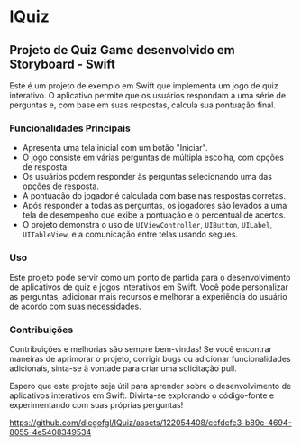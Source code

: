 # IQuiz

## Projeto de Quiz Game desenvolvido em Storyboard - Swift

Este é um projeto de exemplo em Swift que implementa um jogo de quiz interativo. O aplicativo permite que os usuários respondam a uma série de perguntas e, com base em suas respostas, calcula sua pontuação final.

### Funcionalidades Principais

- Apresenta uma tela inicial com um botão "Iniciar".
- O jogo consiste em várias perguntas de múltipla escolha, com opções de resposta.
- Os usuários podem responder às perguntas selecionando uma das opções de resposta.
- A pontuação do jogador é calculada com base nas respostas corretas.
- Após responder a todas as perguntas, os jogadores são levados a uma tela de desempenho que exibe a pontuação e o percentual de acertos.
- O projeto demonstra o uso de `UIViewController`, `UIButton`, `UILabel`, `UITableView`, e a comunicação entre telas usando segues.

### Uso

Este projeto pode servir como um ponto de partida para o desenvolvimento de aplicativos de quiz e jogos interativos em Swift. Você pode personalizar as perguntas, adicionar mais recursos e melhorar a experiência do usuário de acordo com suas necessidades.

### Contribuições

Contribuições e melhorias são sempre bem-vindas! Se você encontrar maneiras de aprimorar o projeto, corrigir bugs ou adicionar funcionalidades adicionais, sinta-se à vontade para criar uma solicitação pull.

Espero que este projeto seja útil para aprender sobre o desenvolvimento de aplicativos interativos em Swift. Divirta-se explorando o código-fonte e experimentando com suas próprias perguntas!



https://github.com/diegofgl/IQuiz/assets/122054408/ecfdcfe3-b89e-4694-8055-4e5408349534


